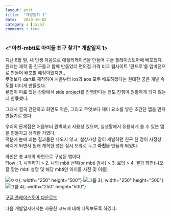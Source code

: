 ```yaml
---
layout: post
title:  "개발일지 1"
date:   2020-10-02
category : [java]
comments : true
---
```


<h3><"아친-mbti로 아이돌 친구 찾기" 개발일지 1></h3>

지난 8월 말, 내 인생 처음으로 애플리케이션을 만들어 구글 플레이스토어에 배포했다.  
원래는 재학 중 친구들고 함께 만들었더 편의점 가격 비교 웹사이트 '편프로'를 앱버전으로 만들어 배포할 예정이었지만,,  
무엇보다 dart로 제작하여 처음부터 ios와 aos 모두 배포하겠다는 원대한 꿈은 개발 속도를 더디게 만들었다.  
본업이 따로 있는 상황에서 side project를 진행한다는 점도 진행이 원활하게 되지 않는 데 한몫했다.

그래서 결국 간단하고 화면도 적은, 그리고 무엇보다 재미 요소를 넣은 초간단 앱을 먼저 만들기로 했다.  



우리의 문제점은 처음부터 완벽하고 사용성 있으며, 실생활에서 유용하게 쓸 수 있는 앱을 만들자고 생각한 거였다.  
덕분에 눈에 띄는 결과물은 나오지 않고, 설상가상 같이 개발하던 친구 한 명이 사정상 빠지게 되면서 원래 계힉한 앱은 잠시 보류로 두고 <b>아친</b>을 만들게 되었다.  


아친은 총 4개의 화면으로 구성된 앱이다.  
Flow : 1. 시작하기 > 2. 나의 mbti 선택(or mbti 검사) > 3. 로딩 > 4. 결과 화면(나오 잘 맞는 mbti 설명 및 해당 mbti인 아이돌 사진 및 이름)

![ㅇㅇ](https://user-images.githubusercontent.com/49034615/94918596-da3b1f00-04ed-11eb-8e9b-597dd2583639.png){: width="250" height="500"} ![그룹 3](https://user-images.githubusercontent.com/49034615/94918658-f50d9380-04ed-11eb-9ee5-bd13c798c32f.png){: width="250" height="500"} ![그룹 4](https://user-images.githubusercontent.com/49034615/94918784-3736d500-04ee-11eb-9b24-b7971c146322.png){: width="250" height="500"}



[구글 플레이스토어 다운로드](https://play.google.com/store/apps/details?id=com.donggi.mbtitest)

다음 개발일지에서는 사용한 코드에 대해 다뤄보도록 하겠다. 





